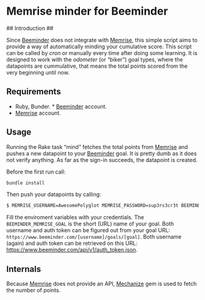 # Memrise minder for Beeminder #

## Introduction ##

Since [Beeminder](http://www.beeminder.com/) does not integrate with [Memrise](http://www.memrise.com/), this simple script aims to provide a way of automatically minding your cumulative score. This script can be called by _cron_ or manually every time after doing some learning. It is designed to work with the _odometer_ (or “biker”) goal types, where the datapoints are cummulative, that means the total points scored from the very beginning until now.

## Requirements ##

* Ruby, Bunder.
* [Beeminder](http://www.beeminder.com/) account.
* [Memrise](http://www.memrise.com/) account.
  
## Usage ##

Running the Rake task “mind” fetches the total points from [Memrise](http://www.memrise.com/) and pushes a new datapoint to your [Beeminder](http://www.beeminder.com/) goal. It is pretty dumb as it does not verify anything. As far as the sign-in succeeds, the datapoint is created.

Before the first run call:

```sh
bundle install
```

Then push your datapoints by calling:

```sh
$ MEMRISE_USERNAME=AwesomePolyglot MEMRISE_PASSWORD=sup3rs3cr3t BEEMINDER_USERNAME=lazybones BEEMINDER_AUTH_TOKEN=d34df4c3bbqblah BEEMINDER_MEMRISE_GOAL=memrise rake
```

Fill the enviroment variables with your credentials. The `BEEMINDER_MEMRISE_GOAL` is the short (URL) name of your goal. Both username and auth token can be figured out from your goal URL: `https://www.beeminder.com/[username]/goals/[goal]`. Both username (again) and auth token can be retrieved on this URL: https://www.beeminder.com/api/v1/auth_token.json.

## Internals ##

Because [Memrise](http://www.memrise.com/) does not provide an API, [Mechanize](http://mechanize.rubyforge.org) gem is used to fetch the number of points.
